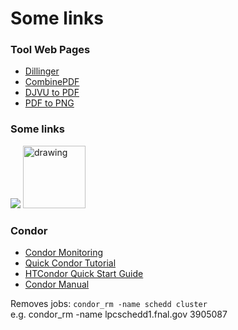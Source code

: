 # Some links

### Tool Web Pages
- [Dillinger][dillinger]
- [CombinePDF](https://combinepdf.com/)
- [DJVU to PDF](https://djvu2pdf.com/)
- [PDF to PNG](https://pdf2png.com/)

### Some links
[![](https://iris-hep.org/assets/logos/Iris-hep-4-no-long-name.png)](https://iris-hep.org/)
<img src="https://iris-hep.org/assets/logos/Iris-hep-4-no-long-name.png" alt="drawing" width="100"/>

### Condor

- [Condor Monitoring][condor_1]
- [Quick Condor Tutorial][condor_2] 
- [HTCondor Quick Start Guide][condor_3]
- [Condor Manual][condor_4]

Removes jobs: `condor_rm -name schedd cluster`  
e.g.           condor_rm -name lpcschedd1.fnal.gov 3905087


[//]: # (all links)

[a]: https://dillinger.io/
[condor_1]: https://uscms.org/uscms_at_work/physics/computing/status/status_condor.shtml
[condor_2]: https://ci-connect.atlassian.net/wiki/spaces/CMS/pages/27000849/Quick+Condor+Tutorial
[condor_3]: https://research.cs.wisc.edu/htcondor/manual/quickstart.html
[condor_4]: https://htcondor.readthedocs.io/en/v8_9_3/
[irishep]: https://iris-hep.org/
[dillinger]: https://dillinger.io/
